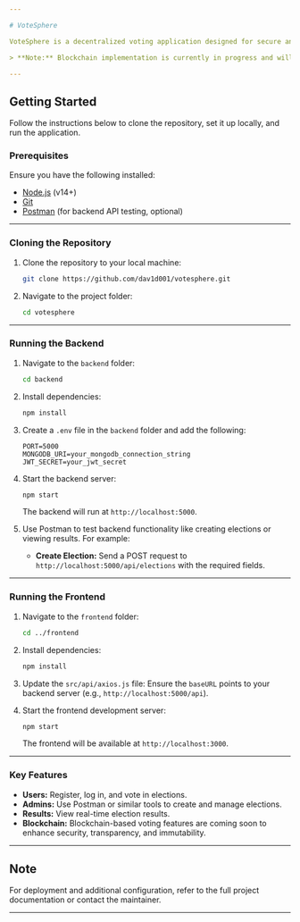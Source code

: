 ```yaml
---

# VoteSphere

VoteSphere is a decentralized voting application designed for secure and transparent election management. It enables users to create elections, cast votes, and view results. Administrators can manage elections through backend APIs. 

> **Note:** Blockchain implementation is currently in progress and will be added soon to enhance security and transparency.

---
```


## Getting Started

Follow the instructions below to clone the repository, set it up locally, and run the application.

### Prerequisites

Ensure you have the following installed:
- [Node.js](https://nodejs.org/) (v14+)
- [Git](https://git-scm.com/)
- [Postman](https://www.postman.com/) (for backend API testing, optional)

---

### Cloning the Repository

1. Clone the repository to your local machine:
   ```bash
   git clone https://github.com/dav1d001/votesphere.git
   ```

2. Navigate to the project folder:
   ```bash
   cd votesphere
   ```

---

### Running the Backend

1. Navigate to the `backend` folder:
   ```bash
   cd backend
   ```

2. Install dependencies:
   ```bash
   npm install
   ```

3. Create a `.env` file in the `backend` folder and add the following:
   ```plaintext
   PORT=5000
   MONGODB_URI=your_mongodb_connection_string
   JWT_SECRET=your_jwt_secret
   ```

4. Start the backend server:
   ```bash
   npm start
   ```
   The backend will run at `http://localhost:5000`.

5. Use Postman to test backend functionality like creating elections or viewing results. For example:
   - **Create Election:** Send a POST request to `http://localhost:5000/api/elections` with the required fields.

---

### Running the Frontend

1. Navigate to the `frontend` folder:
   ```bash
   cd ../frontend
   ```

2. Install dependencies:
   ```bash
   npm install
   ```

3. Update the `src/api/axios.js` file:
   Ensure the `baseURL` points to your backend server (e.g., `http://localhost:5000/api`).

4. Start the frontend development server:
   ```bash
   npm start
   ```
   The frontend will be available at `http://localhost:3000`.

---

### Key Features

- **Users:** Register, log in, and vote in elections.
- **Admins:** Use Postman or similar tools to create and manage elections.
- **Results:** View real-time election results.
- **Blockchain:** Blockchain-based voting features are coming soon to enhance security, transparency, and immutability.

---

## Note

For deployment and additional configuration, refer to the full project documentation or contact the maintainer.

---
